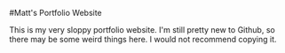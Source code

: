 #Matt's Portfolio Website

This is my very sloppy portfolio website. I'm still pretty new to Github, so there may be some weird things here. I would not recommend copying it.
